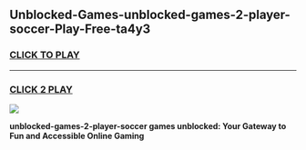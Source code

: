 
## Unblocked-Games-unblocked-games-2-player-soccer-Play-Free-ta4y3
<h3>
<a href="https://premium76.site?title=unblocked-games-2-player-soccer&ref=10A">CLICK TO PLAY</a></h3>
<hr>

<h3>
<a href="https://premium76.site?title=unblocked-games-2-player-soccer&ref=10A">CLICK 2 PLAY</a>
  
</h3>

<a href="https://premium76.site?title=unblocked-games-2-player-soccer&ref=10A"><img src="https://clearcache.store/games.png"></a>


**unblocked-games-2-player-soccer games unblocked: Your Gateway to Fun and Accessible Online Gaming**
